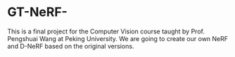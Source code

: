 # GT-NeRF-
This is a final project for the Computer Vision course taught by Prof. Pengshuai Wang at Peking University. We are going to create our own NeRF and D-NeRF based on the original versions.
